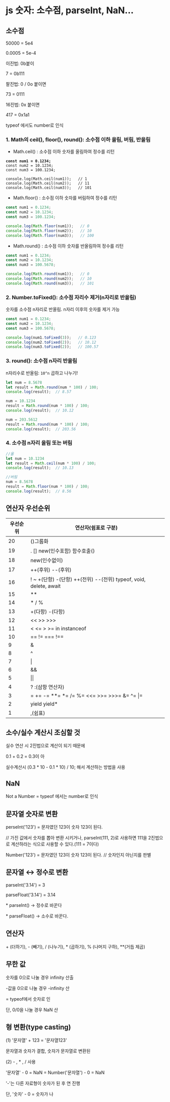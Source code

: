 # js 숫자: 소수점, parseInt, NaN...

## 소수점

50000 = 5e4

0.0005 = 5e-4

이진법: 0b붙이

7 = 0b111

팔진법: 0 / 0o 붙이면

73 = 0111

16진법: 0x 붙이면

417 = 0x1a1

typeof 에서도 number로 인식

### 1. Math의 ceil(), floor(), round(): 소수점 이하 올림, 버림, 반올림 <a href="#1-math-ceil-floor-round" id="1-math-ceil-floor-round"></a>

* Math.ceil() : 소수점 이하 숫자를 올림하여 정수를 리턴

<pre class="language-javascript"><code class="lang-javascript"><strong>const num1 = 0.1234;
</strong>const num2 = 10.1234;
const num3 = 100.1234;

console.log(Math.ceil(num1));   // 1
console.log(Math.ceil(num2));   // 11
console.log(Math.ceil(num3));   // 101</code></pre>

* Math.floor() : 소수점 이하 숫자를 버림하여 정수를 리턴

```javascript
const num1 = 0.1234;
const num2 = 10.1234;
const num3 = 100.1234;

console.log(Math.floor(num1));   // 0
console.log(Math.floor(num2));   // 10
console.log(Math.floor(num3));   // 100
```

* Math.round() : 소수점 이하 숫자를 반올림하여 정수를 리턴

```javascript
const num1 = 0.1234;
const num2 = 10.1234;
const num3 = 100.5678;

console.log(Math.round(num1));   // 0
console.log(Math.round(num2));   // 10
console.log(Math.round(num3));   // 101
```

### 2. Number.toFixed(): 소수점 자리수 제거(n자리로 반올림) <a href="#2-numbertofixed-n" id="2-numbertofixed-n"></a>

숫자를 소수점 n자리로 반올림. n자리 이후의 숫자를 제거 가능

```javascript
const num1 = 0.1234;
const num2 = 10.1234;
const num3 = 100.5678;

console.log(num1.toFixed(3));   // 0.123
console.log(num2.toFixed(2));   // 10.12
console.log(num3.toFixed(2));   // 100.57
```

### 3. round(): 소수점 n자리 반올림 <a href="#3-round-n" id="3-round-n"></a>

n자리수로 반올림: `10^n` 곱하고 나누기!

```javascript
let num = 8.5678
let result = Math.round(num * 100) / 100;
console.log(result);  // 8.57

num = 10.1234
result = Math.round(num * 100) / 100;
console.log(result);  // 10.12

num = 203.5612
result = Math.round(num * 100) / 100;
console.log(result);  // 203.56
```

### 4. 소수점 n자리 올림 또는 버림 <a href="#4-n" id="4-n"></a>

```javascript
//올
let num = 10.1234
let result = Math.ceil(num * 100) / 100;
console.log(result);  // 10.13

//버림
num = 8.5678
result = Math.floor(num * 100) / 100;
console.log(result);  // 8.56
```

## 연산자 우선순위

| 우선순위 | 연산자(쉼표로 구분)                                                |
| ---- | ---------------------------------------------------------- |
| 20   | ()그룹화                                                      |
| 19   | . \[] new(인수포함) 함수호출()                                     |
| 18   | new(인수없이)                                                  |
| 17   | ++(후위) --(후위)                                              |
| 16   | ! \~ +(단항) -(단항) ++(전위) --(전위) typeof, void, delete, await |
| 15   | \*\*                                                       |
| 14   | \*  /  %                                                   |
| 13   | +(다항)  -(다항)                                               |
| 12   | <<  >>  >>>                                                |
| 11   | <  <=  >  >=  in  instanceof                               |
| 10   | ==  !=  ===  !==                                           |
| 9    | &                                                          |
| 8    | ^                                                          |
| 7    | \|                                                         |
| 6    | &&                                                         |
| 5    | \|\|                                                       |
| 4    | ? :(삼항 연산자)                                                |
| 3    | =  +=  -=  \*\*=  \*=  /=  %=  <<=  >>=  >>>=  &=  ^=  \|= |
| 2    | yield  yield\*                                             |
| 1    | ,(쉼표)                                                      |

## 소수/실수 계산시 조심할 것

실수 연산 시 2진법으로 계산이 되기 때문에&#x20;

0.1 + 0.2 = 0.3이 아

실수계산시 (0.3 \* 10 - 0.1 \* 10) / 10; 해서 계산하는 방법을 사용

## NaN

Not a Number = typeof 에서는 number로 인식

## 문자열 숫자로 변환

perseInt('123') = 문자였던 123이 숫자 123이 된다.&#x20;

// 가진 값에서 숫자를 뽑아 변환 시키거나, parseInt(111, 2)로 사용하면 111을 2진법으로 계산하라는 식으로 사용할 수 있다.(111 = 7이다)

Number('123') = 문자였던 123이 숫자 123이 된다. // 숫자인지 아닌지를 판별

## 문자열 ↔ 정수로 변환

parseInt('3.14') = 3&#x20;

parseFloat('3.14') = 3.14&#x20;

\* parseInt() → 정수로 바꾼다

\* parseFloat() → 소수로 바꾼다.

## 연산자

\+ (더하기), - (빼기), / (나누기), \* (곱하기), % (나머지 구하), \*\*(거듭 제곱)

## 무한 값

숫자를 0으로 나눌 경우 infinity 산출

\-값을 0으로 나눌 경우 -infinity 산

\= typeof에서 숫자로 인

단, 0/0을 나눌 경우 NaN 산

## 형 변환(type casting)

(1) '문자열' + 123 = '문자열123'

문자열과 숫자가 결합, 숫자가 문자열로 변환된&#x20;

(2) - , \* , / 사용

'문자열' - 0 = NaN = Number('문자열') - 0 = NaN&#x20;

'-'는 다른 자료형이 숫자가 된 후 연 진행

단, '숫자' - 0 = 숫자가 나
